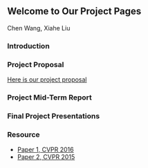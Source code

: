 ## Welcome to Our Project Pages

Chen Wang, Xiahe Liu

### Introduction

### Project Proposal

[Here is our project proposal](https://github.com/shynehua/SemanticSegmentation/edit/master/files/proposal.pdf)


### Project Mid-Term Report 

### Final Project Presentations

### Resource
- [Paper 1, CVPR 2016](https://people.eecs.berkeley.edu/~jonlong/long_shelhamer_fcn.pdf)
- [Paper 2, CVPR 2015](https://arxiv.org/pdf/1504.01013.pdf)
